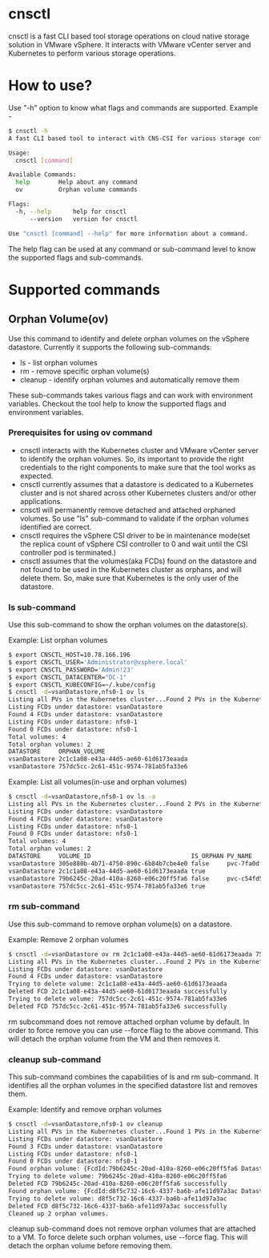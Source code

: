 # cnsctl
cnsctl is a fast CLI based tool storage operations on cloud native storage solution in VMware vSphere. It interacts with VMware vCenter server and Kubernetes to perform various storage operations.

# How to use?
Use "-h" option to know what flags and commands are supported. Example -
```sh
$ cnsctl -h
A fast CLI based tool to interact with CNS-CSI for various storage control operations.

Usage:
  cnsctl [command]

Available Commands:
  help        Help about any command
  ov          Orphan volume commands

Flags:
  -h, --help      help for cnsctl
      --version   version for cnsctl

Use "cnsctl [command] --help" for more information about a command.
```
The help flag can be used at any command or sub-command level to know the supported flags and sub-commands.

# Supported commands
## Orphan Volume(ov)
Use this command to identify and delete orphan volumes on the vSphere datastore. Currently it supports the following sub-commands:
- ls - list orphan volumes
- rm - remove specific orphan volume(s)
- cleanup - identify orphan volumes and automatically remove them

These sub-commands takes various flags and can work with environment variables. Checkout the tool help to know the supported flags and environment variables.

### Prerequisites for using ov command
- cnsctl interacts with the Kubernetes cluster and VMware vCenter server to identify the orphan volumes. So, its important to provide the right credentials to the right components to make sure that the tool works as expected.
- cnsctl currently assumes that a datastore is dedicated to a Kubernetes cluster and is not shared across other Kubernetes clusters and/or other applications.
- cnsctl will permanently remove detached and attached orphaned volumes. So use "ls" sub-command to validate if the orphan volumes identified are correct.
- cnsctl requires the vSphere CSI driver to be in maintenance mode(set the replica count of vSphere CSI controller to 0 and wait until the CSI controller pod is terminated.)
- cnsctl assumes that the volumes(aka FCDs) found on the datastore and not found to be used in the Kubernetes cluster as orphans, and will delete them. So, make sure that Kubernetes is the only user of the datastore.
### ls sub-command
Use this sub-command to show the orphan volumes on the datastore(s). 

Example: List orphan volumes
```sh
$ export CNSCTL_HOST=10.78.166.196
$ export CNSCTL_USER='Administrator@vsphere.local'
$ export CNSCTL_PASSWORD='Admin!23'
$ export CNSCTL_DATACENTER="DC-1"
$ export CNSCTL_KUBECONFIG=~/.kube/config
$ cnsctl -d=vsanDatastore,nfs0-1 ov ls 
Listing all PVs in the Kubernetes cluster...Found 2 PVs in the Kubernetes cluster
Listing FCDs under datastore: vsanDatastore
Found 4 FCDs under datastore: vsanDatastore
Listing FCDs under datastore: nfs0-1
Found 0 FCDs under datastore: nfs0-1
Total volumes: 4
Total orphan volumes: 2
DATASTORE     ORPHAN_VOLUME
vsanDatastore 2c1c1a08-e43a-44d5-ae60-61d6173eaada
vsanDatastore 757dc5cc-2c61-451c-9574-781ab5fa33e6
```

Example: List all volumes(in-use and orphan volumes)
```sh
$ cnsctl -d=vsanDatastore,nfs0-1 ov ls -a
Listing all PVs in the Kubernetes cluster...Found 2 PVs in the Kubernetes cluster
Listing FCDs under datastore: vsanDatastore
Found 4 FCDs under datastore: vsanDatastore
Listing FCDs under datastore: nfs0-1
Found 0 FCDs under datastore: nfs0-1
Total volumes: 4
Total orphan volumes: 2
DATASTORE     VOLUME_ID                            IS_ORPHAN PV_NAME
vsanDatastore 305e880b-4b71-4750-890c-6b84b7cbe4e0 false     pvc-7fa0df01-6465-4350-bae3-202cb7a9c96c
vsanDatastore 2c1c1a08-e43a-44d5-ae60-61d6173eaada true      
vsanDatastore 79b6245c-20ad-410a-8260-e06c20ff5fa6 false     pvc-c54fd5c6-38ec-49f3-a7a3-c8b6d2d8e016
vsanDatastore 757dc5cc-2c61-451c-9574-781ab5fa33e6 true      
```
### rm sub-command
Use this sub-command to remove orphan volume(s) on a datastore. 

Example: Remove 2 orphan volumes
```sh
$ cnsctl -d=vsanDatastore ov rm 2c1c1a08-e43a-44d5-ae60-61d6173eaada 757dc5cc-2c61-451c-9574-781ab5fa33e6
Listing all PVs in the Kubernetes cluster...Found 2 PVs in the Kubernetes cluster
Listing FCDs under datastore: vsanDatastore
Found 4 FCDs under datastore: vsanDatastore
Trying to delete volume: 2c1c1a08-e43a-44d5-ae60-61d6173eaada
Deleted FCD 2c1c1a08-e43a-44d5-ae60-61d6173eaada successfully
Trying to delete volume: 757dc5cc-2c61-451c-9574-781ab5fa33e6
Deleted FCD 757dc5cc-2c61-451c-9574-781ab5fa33e6 successfully
```
rm subcommand does not remove attached orphan volume by default. In order to force remove you can use --force flag to the above command. This will detach the orphan volume from the VM and then removes it.

### cleanup sub-command
This sub-command combines the capabilities of ls and rm sub-command. It identifies all the orphan volumes in the specified datastore list and removes them.

Example: Identify and remove orphan volumes
```sh
$ cnsctl -d=vsanDatastore,nfs0-1 ov cleanup
Listing all PVs in the Kubernetes cluster...Found 1 PVs in the Kubernetes cluster
Listing FCDs under datastore: vsanDatastore
Found 3 FCDs under datastore: vsanDatastore
Listing FCDs under datastore: nfs0-1
Found 0 FCDs under datastore: nfs0-1
Found orphan volume: {FcdId:79b6245c-20ad-410a-8260-e06c20ff5fa6 Datastore:vsanDatastore PvName: IsOrphan:true}
Trying to delete volume: 79b6245c-20ad-410a-8260-e06c20ff5fa6
Deleted FCD 79b6245c-20ad-410a-8260-e06c20ff5fa6 successfully
Found orphan volume: {FcdId:d8f5c732-16c6-4337-ba6b-afe11d97a3ac Datastore:vsanDatastore PvName: IsOrphan:true}
Trying to delete volume: d8f5c732-16c6-4337-ba6b-afe11d97a3ac
Deleted FCD d8f5c732-16c6-4337-ba6b-afe11d97a3ac successfully
Cleaned up 2 orphan volumes.
```
cleanup sub-command does not remove orphan volumes that are attached to a VM. To force delete such orphan volumes, use --force flag. This will detach the orphan volume before removing them.
